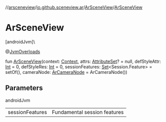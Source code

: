 //[arsceneview](../../../index.md)/[io.github.sceneview.ar](../index.md)/[ArSceneView](index.md)/[ArSceneView](-ar-scene-view.md)

# ArSceneView

[androidJvm]\

@[JvmOverloads](https://kotlinlang.org/api/latest/jvm/stdlib/kotlin.jvm/-jvm-overloads/index.html)

fun [ArSceneView](-ar-scene-view.md)(context: [Context](https://developer.android.com/reference/kotlin/android/content/Context.html), attrs: [AttributeSet](https://developer.android.com/reference/kotlin/android/util/AttributeSet.html)? = null, defStyleAttr: [Int](https://kotlinlang.org/api/latest/jvm/stdlib/kotlin/-int/index.html) = 0, defStyleRes: [Int](https://kotlinlang.org/api/latest/jvm/stdlib/kotlin/-int/index.html) = 0, sessionFeatures: [Set](https://kotlinlang.org/api/latest/jvm/stdlib/kotlin.collections/-set/index.html)&lt;Session.Feature&gt; = setOf(), cameraNode: [ArCameraNode](../../com.google.ar.sceneform/-ar-camera-node/index.md) = ArCameraNode())

## Parameters

androidJvm

| | |
|---|---|
| sessionFeatures | Fundamental session features |
